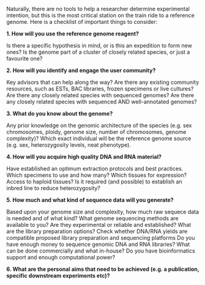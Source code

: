 Naturally, there are no tools to help a researcher determine experimental intention, but this is the most critical station on the train ride to a reference genome. Here is a checklist of important things to consider:

**1. How will you use the reference genome reagent?**

Is there a specific hypothesis in mind, or is this an expedition to form new ones?
Is the genome part of a cluster of closely related species, or just a favourite one?

**2. How will you identify and engage the user community?**

  Key advisors that can help along the way?
  Are there any existing community resources, such as ESTs, BAC libraries, frozen specimens or live cultures?
  Are there any closely related species with sequenced genomes?
  Are there any closely related species with sequenced AND well-annotated genomes?

**3. What do you know about the genome?**

  Any prior knowledge on the genomic architecture of the species (e.g. sex chromosomes, ploidy, genome size, number of chromosomes, genome complexity)?
  Which exact individual will be the reference genome source (e.g. sex, heterozygosity levels, neat phenotype).

**4. How will you acquire high quality DNA and RNA material?**

  Have established an optimum extraction protocols and best practices. Which specimens to use and how many?
  Which tissues for expression?
  Access to haploid tissues?
  Is it required (and possible) to establish an inbred line to reduce heterozygosity?

**5. How much and what kind of sequence data will you generate?**

  Based upon your genome size and complexity, how much raw sequece data is needed and of what kind?
  What genome sequencing methods are available to you? Are they experimental or reliable and established?
  What are the library preparation options?
  Check whether DNA/RNA yields are compatible proposed library preparation and sequencing platforms
  Do you have enough money to sequence genomic DNA and RNA libraries?
  What can be done commercially and what in-house?
  Do you have bioinformatics support and enough computational power?
  
**6. What are the personal aims that need to be achieved (e.g. a publication, specific downstream experiments etc)?**
